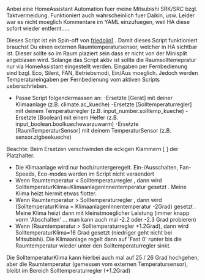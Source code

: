 Anbei eine HomeAssistant Automation fuer meine Mitsubishi SRK/SRC  bzgl. Taktvermeidung. Funktioniert auch wahrscheinlich fuer Daikin, usw. 
Leider war es nicht moeglich Kommentare im YAML einzufuegen, weil HA diese sofort wieder entfernt..... 


Dieses Script ist ein Spin-off von [friedolin1](https://akkudoktor.net/u/friedolin1) .   Damit dieses Script funktioniert brauchst Du einen externen Raumtemperatursensor, welcher in HA sichtbar ist. Dieser sollte so im Raum plaziert sein dass er nicht von der Minisplit angeblasen wird.  Solange das Script aktiv ist sollte die Raumsolltemepratur nur via HomeAssistant eingestellt werden. 
Eingaben per Fernbedienung sind bzgl. Eco, Silent, FAN, Betriebsmodi, Ein/Aus  moeglich. Jedoch werden Temperatureingaben per Fernbedienung vom aktiven Scripts ueberschrieben. 

* Passe Script folgendermassen an:
  -Ersetzte [Gerät] mit deiner Klimaanlage (z.B. climate.ac_kueche) 
  -Ersetzte [Solltemperaturregler] mit deinem Temperaturregler (z.B. input_number.solltemp_kueche)
  -Ersetzte [Boolean] mit einem Helfer (z.B. input_boolean.boolkuechewarzuwarm)
  -Ersetzte [RaumTemperaturSensor] mit deinem TemperaturSensor (z.B. sensor.zigbeekueche)

Beachte: Beim Ersetzen verschwinden die eckigen Klammern [  ] der Platzhalter.

* Die Klimaanlage wird nur hoch/runtergeregelt. Ein-/Ausschalten, Fan-Speeds, Eco-modes werden im Script nicht veraendert
* Wenn Raumtemperatur < Solltemperaturregler , dann wird SolltemperaturKlima=KlimaanlagenInnentemperatur gesetzt . Meine Klima heizt hiermit etwas flotter.
* Wenn Raumtemperatur > Solltemperaturregler  , dann wird (SolltemperaturKlima = KlimaanlagenInnentemperatur -2Grad)  gesetzt .  Meine Klima heizt dann mit kleinstmoeglicher Leistung (immer knapp vorm 'Abschalten'  ... man kann auch mal -2.2 oder -2.3 Grad probieren)
*  Wenn (Raumtemperatur > Solltemperaturregler +1.2Grad), dann wird SolltemperaturKlima=16 Grad gesetzt (niedriger geht nicht bei Mitsubishi). Die Klimaanlage regelt dann auf 'Fast 0' runter bis die Raumtemperatur wieder unter den Solltemperaturregler sinkt.

Die SolltemperaturKlima kann hierbei auch mal auf 25 / 26 Grad hochgehen, aber die Raumtemperatur (gemessen vom externen Temperatursensor), bleibt im Bereich  Solltemperaturregler (+1.2Grad)  
